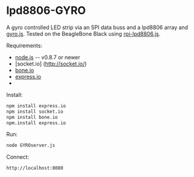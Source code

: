 lpd8806-GYRO
============

A gyro controlled LED strip via an SPI data buss and a lpd8806 array and [gyro.js](http://tomg.co/gyrojs).
Tested on the BeagleBone Black using [rpi-lpd8806.js](https://github.com/jaguarnac/RPi-LPD8806-node).

Requirements:

* [node.js](http://nodejs.org/) -- v0.8.7 or newer
* [socket.io] (http://socket.io/)
* [bone.io](http://bone.io/)
* [express.io](http://express-io.org/)
* 
Install:
```bash
npm install express.io
npm install socket.io
npm install bone.io
npm.install express.io
```
Run:
```bash
node GYROserver.js
```
Connect:
```bash
http://localhost:8080
```


